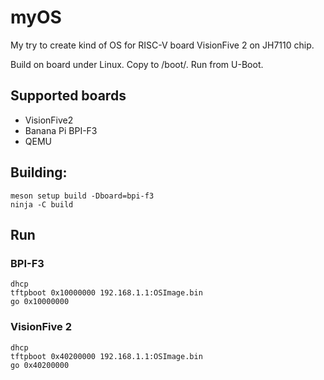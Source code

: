 # myOS

My try to create kind of OS for RISC-V board VisionFive 2 on JH7110 chip.


Build on board under Linux.
Copy to /boot/.
Run from U-Boot.

## Supported boards
- VisionFive2
- Banana Pi BPI-F3
- QEMU

## Building:
```
meson setup build -Dboard=bpi-f3
ninja -C build
```

## Run
### BPI-F3
```
dhcp
tftpboot 0x10000000 192.168.1.1:OSImage.bin
go 0x10000000
```
### VisionFive 2
```
dhcp
tftpboot 0x40200000 192.168.1.1:OSImage.bin
go 0x40200000
```
